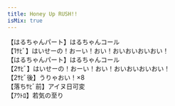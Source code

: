 ```yaml
---
title: Honey Up RUSH!!
isMix: true
---
```


【はるちゃんパート】はるちゃんコール<br />
【1ｻﾋﾞ】はいせーの！おーい！おい！おいおいおいおい！<br />
【はるちゃんパート】はるちゃんコール<br />
【2ｻﾋﾞ】はいせーの！おーい！おい！おいおいおいおい！<br />
【2ｻﾋﾞ後】うりゃおい！×8 <br />
【落ちｻﾋﾞ前】アイヌ日可変 <br />
【ｱｳﾄﾛ】若気の至り
